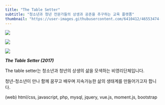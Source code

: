 ```yaml
---
title: "The Table Setter"
subtitle: "청소년과 청년 전문가들의 상생과 공존을 추구하는 교육 플랫폼"
thumbnail: "https://user-images.githubusercontent.com/6410412/46553474-8a361b80-c918-11e8-9386-faadced7f6ec.png"
---
```


![](https://user-images.githubusercontent.com/6410412/46553474-8a361b80-c918-11e8-9386-faadced7f6ec.png)

![](https://user-images.githubusercontent.com/6410412/46553475-8a361b80-c918-11e8-89e5-ad218114b0d1.png)

![](https://user-images.githubusercontent.com/6410412/46553473-8a361b80-c918-11e8-94be-fe306ac87607.png)

_**The Table Setter (2017)**_

The table setter는 청소년과 청년의 상생의 삶을 모색하는 비영리단체입니다.

청년-청소년이 만나 함께 꿈꾸고 배우며 지속가능한 삶의 생태계를 만들어가고자 합니다.

(web) html/css, javascript, php, mysql, jquery, vue.js, moment.js, bootstrap
